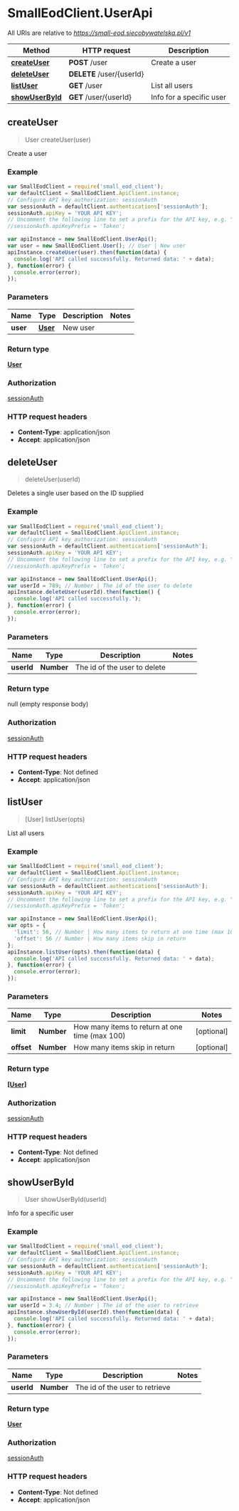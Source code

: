 # SmallEodClient.UserApi

All URIs are relative to *https://small-eod.siecobywatelska.pl/v1*

Method | HTTP request | Description
------------- | ------------- | -------------
[**createUser**](UserApi.md#createUser) | **POST** /user | Create a user
[**deleteUser**](UserApi.md#deleteUser) | **DELETE** /user/{userId} | 
[**listUser**](UserApi.md#listUser) | **GET** /user | List all users
[**showUserById**](UserApi.md#showUserById) | **GET** /user/{userId} | Info for a specific user



## createUser

> User createUser(user)

Create a user

### Example

```javascript
var SmallEodClient = require('small_eod_client');
var defaultClient = SmallEodClient.ApiClient.instance;
// Configure API key authorization: sessionAuth
var sessionAuth = defaultClient.authentications['sessionAuth'];
sessionAuth.apiKey = 'YOUR API KEY';
// Uncomment the following line to set a prefix for the API key, e.g. "Token" (defaults to null)
//sessionAuth.apiKeyPrefix = 'Token';

var apiInstance = new SmallEodClient.UserApi();
var user = new SmallEodClient.User(); // User | New user
apiInstance.createUser(user).then(function(data) {
  console.log('API called successfully. Returned data: ' + data);
}, function(error) {
  console.error(error);
});

```

### Parameters



Name | Type | Description  | Notes
------------- | ------------- | ------------- | -------------
 **user** | [**User**](User.md)| New user | 

### Return type

[**User**](User.md)

### Authorization

[sessionAuth](../README.md#sessionAuth)

### HTTP request headers

- **Content-Type**: application/json
- **Accept**: application/json


## deleteUser

> deleteUser(userId)



Deletes a single user based on the ID supplied

### Example

```javascript
var SmallEodClient = require('small_eod_client');
var defaultClient = SmallEodClient.ApiClient.instance;
// Configure API key authorization: sessionAuth
var sessionAuth = defaultClient.authentications['sessionAuth'];
sessionAuth.apiKey = 'YOUR API KEY';
// Uncomment the following line to set a prefix for the API key, e.g. "Token" (defaults to null)
//sessionAuth.apiKeyPrefix = 'Token';

var apiInstance = new SmallEodClient.UserApi();
var userId = 789; // Number | The id of the user to delete
apiInstance.deleteUser(userId).then(function() {
  console.log('API called successfully.');
}, function(error) {
  console.error(error);
});

```

### Parameters



Name | Type | Description  | Notes
------------- | ------------- | ------------- | -------------
 **userId** | **Number**| The id of the user to delete | 

### Return type

null (empty response body)

### Authorization

[sessionAuth](../README.md#sessionAuth)

### HTTP request headers

- **Content-Type**: Not defined
- **Accept**: application/json


## listUser

> [User] listUser(opts)

List all users

### Example

```javascript
var SmallEodClient = require('small_eod_client');
var defaultClient = SmallEodClient.ApiClient.instance;
// Configure API key authorization: sessionAuth
var sessionAuth = defaultClient.authentications['sessionAuth'];
sessionAuth.apiKey = 'YOUR API KEY';
// Uncomment the following line to set a prefix for the API key, e.g. "Token" (defaults to null)
//sessionAuth.apiKeyPrefix = 'Token';

var apiInstance = new SmallEodClient.UserApi();
var opts = {
  'limit': 56, // Number | How many items to return at one time (max 100)
  'offset': 56 // Number | How many items skip in return
};
apiInstance.listUser(opts).then(function(data) {
  console.log('API called successfully. Returned data: ' + data);
}, function(error) {
  console.error(error);
});

```

### Parameters



Name | Type | Description  | Notes
------------- | ------------- | ------------- | -------------
 **limit** | **Number**| How many items to return at one time (max 100) | [optional] 
 **offset** | **Number**| How many items skip in return | [optional] 

### Return type

[**[User]**](User.md)

### Authorization

[sessionAuth](../README.md#sessionAuth)

### HTTP request headers

- **Content-Type**: Not defined
- **Accept**: application/json


## showUserById

> User showUserById(userId)

Info for a specific user

### Example

```javascript
var SmallEodClient = require('small_eod_client');
var defaultClient = SmallEodClient.ApiClient.instance;
// Configure API key authorization: sessionAuth
var sessionAuth = defaultClient.authentications['sessionAuth'];
sessionAuth.apiKey = 'YOUR API KEY';
// Uncomment the following line to set a prefix for the API key, e.g. "Token" (defaults to null)
//sessionAuth.apiKeyPrefix = 'Token';

var apiInstance = new SmallEodClient.UserApi();
var userId = 3.4; // Number | The id of the user to retrieve
apiInstance.showUserById(userId).then(function(data) {
  console.log('API called successfully. Returned data: ' + data);
}, function(error) {
  console.error(error);
});

```

### Parameters



Name | Type | Description  | Notes
------------- | ------------- | ------------- | -------------
 **userId** | **Number**| The id of the user to retrieve | 

### Return type

[**User**](User.md)

### Authorization

[sessionAuth](../README.md#sessionAuth)

### HTTP request headers

- **Content-Type**: Not defined
- **Accept**: application/json

